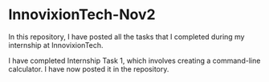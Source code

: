 # InnovixionTech-Nov2
In this repository, I have posted all the tasks that I completed during my internship at InnovixionTech.

I have completed Internship Task 1, which involves creating a command-line calculator. I have now posted it in the repository.

